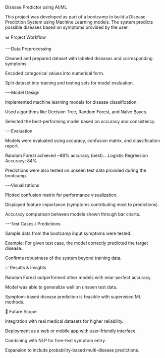 Disease Predictor using AI/ML

This project was developed as part of a bootcamp to build a Disease Prediction System using Machine Learning models. The system predicts possible diseases based on symptoms provided by the user.

📊 Project Workflow

---Data Preprocessing

Cleaned and prepared dataset with labeled diseases and corresponding symptoms.

Encoded categorical values into numerical form.

Split dataset into training and testing sets for model evaluation.

---Model Design

Implemented machine learning models for disease classification.

Used algorithms like Decision Tree, Random Forest, and Naïve Bayes.

Selected the best-performing model based on accuracy and consistency.

---Evaluation

Models were evaluated using accuracy, confusion matrix, and classification report.

Random Forest achieved ~88% accuracy (best)....Logistic Regression Accuracy: 84%

Predictions were also tested on unseen test data provided during the bootcamp.

---Visualizations

Plotted confusion matrix for performance visualization.

Displayed feature importance (symptoms contributing most to predictions).

Accuracy comparison between models shown through bar charts.

---Test Cases / Predictions

Sample data from the bootcamp input symptoms were tested.

Example: For given test case, the model correctly predicted the target disease.

Confirms robustness of the system beyond training data.

✅ Results & Insights

Random Forest outperformed other models with near-perfect accuracy.

Model was able to generalize well on unseen test data.

Symptom-based disease prediction is feasible with supervised ML methods.

🔮 Future Scope

Integration with real medical datasets for higher reliability.

Deployment as a web or mobile app with user-friendly interface.

Combining with NLP for free-text symptom entry.

Expansion to include probability-based multi-disease predictions.
